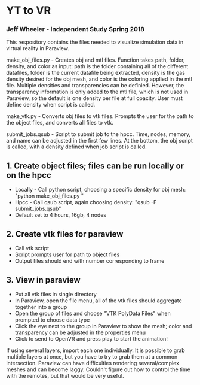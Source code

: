 # YT to VR
### Jeff Wheeler - Independent Study Spring 2018


This respository contains the files needed to visualize simulation data in virtual reailty in Paraview.

make_obj_files.py - Creates obj and mtl files. Function takes path, folder, density, and color as input: path is the folder containing all of the different datafiles, folder is the current datafile being extracted, density is the gas density desired for the obj mesh, and color is the coloring applied in the mtl file. Multiple densities and transparencies can be definied. However, the transparency information is only added to the mtl file, which is not used in Paraview, so the default is one density per file at full opacity. User must define density when script is called.

make_vtk.py - Converts obj files to vtk files. Prompts the user for the path to the object files, and converts all files to vtk.

submit_jobs.qsub - Script to submit job to the hpcc. Time, nodes, memory, and name can be adjusted in the first few lines. At the bottom, the obj script is called, with a density defined when job script is called.


## 1. Create object files; files can be run locally or on the hpcc
* Locally - Call python script, choosing a specific density for obj mesh: "python make_obj_files.py <density>"
* Hpcc - Call qsub script, again choosing density: "qsub -F <density> submit_jobs.qsub"
* Default set to 4 hours, 16gb, 4 nodes

## 2. Create vtk files for paraview
* Call vtk script
* Script prompts user for path to object files
* Output files should end with number corresponding to frame

## 3. View in paraview
* Put all vtk files in single directory
* In Paraview, open the file menu, all of the vtk files should aggregate together into a group
* Open the group of files and choose "VTK PolyData Files" when prompted to choose data type
* Click the eye next to the group in Paraview to show the mesh; color and transparency can be adjusted in the properties menu
* Click to send to OpenVR and press play to start the animation!

If using several layers, import each one individually. 
It is possible to grab multiple layers at once, but you have to try to grab them at a common intersection. 
Paraview can have difficulties rendering several/complex meshes and can become laggy. 
Couldn't figure out how to control the time with the remotes, but that would be very useful.